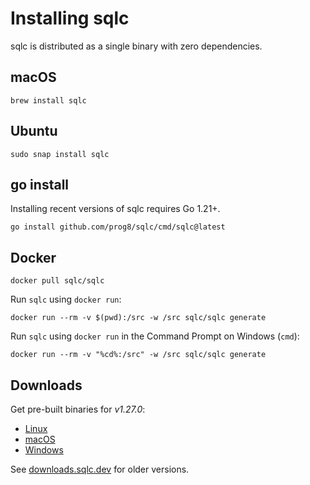 # Installing sqlc

sqlc is distributed as a single binary with zero dependencies.

## macOS

```
brew install sqlc
```

## Ubuntu

```
sudo snap install sqlc
```

## go install

Installing recent versions of sqlc requires Go 1.21+.

```
go install github.com/prog8/sqlc/cmd/sqlc@latest
```

## Docker

```
docker pull sqlc/sqlc
```

Run `sqlc` using `docker run`:

```
docker run --rm -v $(pwd):/src -w /src sqlc/sqlc generate
```

Run `sqlc` using `docker run` in the Command Prompt on Windows (`cmd`):

```
docker run --rm -v "%cd%:/src" -w /src sqlc/sqlc generate
```

## Downloads

Get pre-built binaries for *v1.27.0*:

- [Linux](https://downloads.sqlc.dev/sqlc_1.27.0_linux_amd64.tar.gz)
- [macOS](https://downloads.sqlc.dev/sqlc_1.27.0_darwin_amd64.zip)
- [Windows](https://downloads.sqlc.dev/sqlc_1.27.0_windows_amd64.zip)

See [downloads.sqlc.dev](https://downloads.sqlc.dev/) for older versions.
